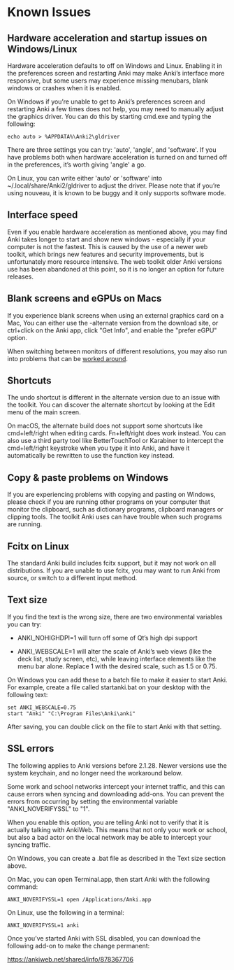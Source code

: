 # Known Issues

<!-- toc -->

## Hardware acceleration and startup issues on Windows/Linux

Hardware acceleration defaults to off on Windows and Linux. Enabling it
in the preferences screen and restarting Anki may make Anki’s interface
more responsive, but some users may experience missing menubars, blank
windows or crashes when it is enabled.

On Windows if you’re unable to get to Anki’s preferences screen and
restarting Anki a few times does not help, you may need to manually
adjust the graphics driver. You can do this by starting cmd.exe and
typing the following:

    echo auto > %APPDATA%\Anki2\gldriver

There are three settings you can try: 'auto', 'angle', and 'software'.
If you have problems both when hardware acceleration is turned on and
turned off in the preferences, it’s worth giving 'angle' a go.

On Linux, you can write either 'auto' or 'software' into
~/.local/share/Anki2/gldriver to adjust the driver. Please note that if
you’re using nouveau, it is known to be buggy and it only supports
software mode.

## Interface speed

Even if you enable hardware acceleration as mentioned above, you may
find Anki takes longer to start and show new windows - especially if
your computer is not the fastest. This is caused by the use of a newer
web toolkit, which brings new features and security improvements, but is
unfortunately more resource intensive. The web toolkit older Anki
versions use has been abandoned at this point, so it is no longer an
option for future releases.

## Blank screens and eGPUs on Macs

If you experience blank screens when using an external graphics card on
a Mac, You can either use the -alternate version from the download site,
or ctrl+click on the Anki app, click "Get Info", and enable the "prefer
eGPU" option.

When switching between monitors of different resolutions, you may
also run into problems that can be [worked around](https://forums.ankiweb.net/t/mac-known-issues-wording-suggestion/7331).

## Shortcuts

The undo shortcut is different in the alternate version due to an issue
with the toolkit. You can discover the alternate shortcut by looking at
the Edit menu of the main screen.

On macOS, the alternate build does not support some shortcuts like
cmd+left/right when editing cards. Fn+left/right does work instead. You
can also use a third party tool like BetterTouchTool or Karabiner to
intercept the cmd+left/right keystroke when you type it into Anki, and
have it automatically be rewritten to use the function key instead.

## Copy & paste problems on Windows

If you are experiencing problems with copying and pasting on Windows,
please check if you are running other programs on your computer that
monitor the clipboard, such as dictionary programs, clipboard managers
or clipping tools. The toolkit Anki uses can have trouble when such
programs are running.

## Fcitx on Linux

The standard Anki build includes fcitx support, but it may not work on
all distributions. If you are unable to use fcitx, you may want to run
Anki from source, or switch to a different input method.

## Text size

If you find the text is the wrong size, there are two environmental
variables you can try:

- ANKI_NOHIGHDPI=1 will turn off some of Qt’s high dpi support

- ANKI_WEBSCALE=1 will alter the scale of Anki’s web views (like the
  deck list, study screen, etc), while leaving interface elements like
  the menu bar alone. Replace 1 with the desired scale, such as 1.5 or
  0.75.

On Windows you can add these to a batch file to make it easier to start
Anki. For example, create a file called startanki.bat on your desktop
with the following text:

    set ANKI_WEBSCALE=0.75
    start "Anki" "C:\Program Files\Anki\anki"

After saving, you can double click on the file to start Anki with that
setting.

## SSL errors

The following applies to Anki versions before 2.1.28. Newer versions
use the system keychain, and no longer need the workaround below.

Some work and school networks intercept your internet traffic, and this
can cause errors when syncing and downloading add-ons. You can prevent
the errors from occurring by setting the environmental variable
"ANKI_NOVERIFYSSL" to "1".

When you enable this option, you are telling Anki not to verify that it
is actually talking with AnkiWeb. This means that not only your work or
school, but also a bad actor on the local network may be able to
intercept your syncing traffic.

On Windows, you can create a .bat file as described in the Text size
section above.

On Mac, you can open Terminal.app, then start Anki with the following
command:

    ANKI_NOVERIFYSSL=1 open /Applications/Anki.app

On Linux, use the following in a terminal:

    ANKI_NOVERIFYSSL=1 anki

Once you’ve started Anki with SSL disabled, you can download the
following add-on to make the change permanent:

<https://ankiweb.net/shared/info/878367706>
